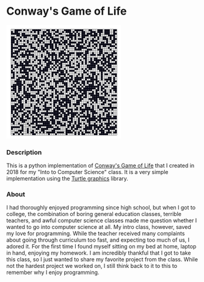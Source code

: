 # Conway's Game of Life

<img src="/img/conway.gif" width="300"/>

### Description

This is a python implementation of [Conway's Game of Life](https://www.wikiwand.com/en/Conway%27s_Game_of_Life) that I created in 2018 for my "Into to Computer Science" class. It is a very simple implementation using the [Turtle graphics](https://docs.python.org/3/library/turtle.html) library.

### About

I had thoroughly enjoyed programming since high school, but when I got to college, the combination of boring general education classes, terrible teachers, and awful computer science classes made me question whether I wanted to go into computer science at all. My intro class, however, saved my love for programming. While the teacher received many complaints about going through curriculum too fast, and expecting too much of us, I adored it. For the first time I found myself sitting on my bed at home, laptop in hand, enjoying my homework. I am incredibly thankful that I got to take this class, so I just wanted to share my favorite project from the class. While not the hardest project we worked on, I still think back to it to this to remember why I enjoy programming.